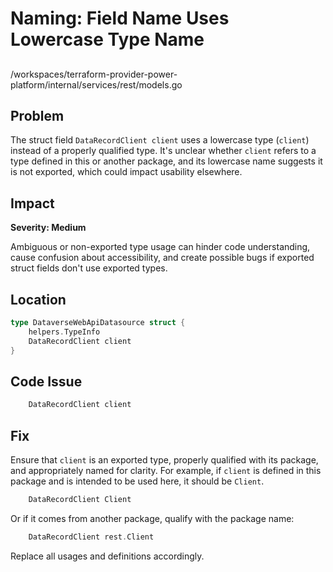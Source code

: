 # Naming: Field Name Uses Lowercase Type Name

##

/workspaces/terraform-provider-power-platform/internal/services/rest/models.go

## Problem

The struct field `DataRecordClient client` uses a lowercase type (`client`) instead of a properly qualified type. It's unclear whether `client` refers to a type defined in this or another package, and its lowercase name suggests it is not exported, which could impact usability elsewhere.

## Impact

**Severity: Medium**

Ambiguous or non-exported type usage can hinder code understanding, cause confusion about accessibility, and create possible bugs if exported struct fields don't use exported types.

## Location

```go
type DataverseWebApiDatasource struct {
    helpers.TypeInfo
    DataRecordClient client
}
```

## Code Issue

```go
    DataRecordClient client
```

## Fix

Ensure that `client` is an exported type, properly qualified with its package, and appropriately named for clarity. For example, if `client` is defined in this package and is intended to be used here, it should be `Client`.

```go
    DataRecordClient Client
```

Or if it comes from another package, qualify with the package name:

```go
    DataRecordClient rest.Client
```

Replace all usages and definitions accordingly.

